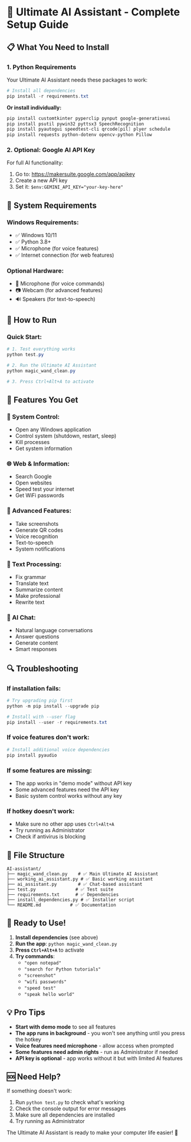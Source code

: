 # 🚀 Ultimate AI Assistant - Complete Setup Guide

## 📋 **What You Need to Install**

### **1. Python Requirements**
Your Ultimate AI Assistant needs these packages to work:

```powershell
# Install all dependencies
pip install -r requirements.txt
```

**Or install individually:**
```powershell
pip install customtkinter pyperclip pynput google-generativeai
pip install psutil pywin32 pyttsx3 SpeechRecognition
pip install pyautogui speedtest-cli qrcode[pil] plyer schedule
pip install requests python-dotenv opencv-python Pillow
```

### **2. Optional: Google AI API Key**
For full AI functionality:
1. Go to: https://makersuite.google.com/app/apikey
2. Create a new API key
3. Set it: `$env:GEMINI_API_KEY="your-key-here"`

## 🔧 **System Requirements**

### **Windows Requirements:**
- ✅ Windows 10/11
- ✅ Python 3.8+
- ✅ Microphone (for voice features)
- ✅ Internet connection (for web features)

### **Optional Hardware:**
- 🎤 Microphone (for voice commands)
- 📷 Webcam (for advanced features)
- 🔊 Speakers (for text-to-speech)

## 🚀 **How to Run**

### **Quick Start:**
```powershell
# 1. Test everything works
python test.py

# 2. Run the Ultimate AI Assistant
python magic_wand_clean.py

# 3. Press Ctrl+Alt+A to activate
```

## 🎯 **Features You Get**

### **🚀 System Control:**
- Open any Windows application
- Control system (shutdown, restart, sleep)
- Kill processes
- Get system information

### **🌐 Web & Information:**
- Search Google
- Open websites
- Speed test your internet
- Get WiFi passwords

### **📸 Advanced Features:**
- Take screenshots
- Generate QR codes
- Voice recognition
- Text-to-speech
- System notifications

### **📝 Text Processing:**
- Fix grammar
- Translate text
- Summarize content
- Make professional
- Rewrite text

### **🤖 AI Chat:**
- Natural language conversations
- Answer questions
- Generate content
- Smart responses

## 🔍 **Troubleshooting**

### **If installation fails:**
```powershell
# Try upgrading pip first
python -m pip install --upgrade pip

# Install with --user flag
pip install --user -r requirements.txt
```

### **If voice features don't work:**
```powershell
# Install additional voice dependencies
pip install pyaudio
```

### **If some features are missing:**
- The app works in "demo mode" without API key
- Some advanced features need the API key
- Basic system control works without any key

### **If hotkey doesn't work:**
- Make sure no other app uses `Ctrl+Alt+A`
- Try running as Administrator
- Check if antivirus is blocking

## 📁 **File Structure**
```
AI-assistant/
├── magic_wand_clean.py    # ✅ Main Ultimate AI Assistant
├── working_ai_assistant.py # ✅ Basic working assistant
├── ai_assistant.py        # ✅ Chat-based assistant
├── test.py               # ✅ Test suite
├── requirements.txt      # ✅ Dependencies
├── install_dependencies.py # ✅ Installer script
└── README.md           # ✅ Documentation
```

## 🎉 **Ready to Use!**

1. **Install dependencies** (see above)
2. **Run the app**: `python magic_wand_clean.py`
3. **Press `Ctrl+Alt+A`** to activate
4. **Try commands**:
   - `"open notepad"`
   - `"search for Python tutorials"`
   - `"screenshot"`
   - `"wifi passwords"`
   - `"speed test"`
   - `"speak hello world"`

## 💡 **Pro Tips**

- **Start with demo mode** to see all features
- **The app runs in background** - you won't see anything until you press the hotkey
- **Voice features need microphone** - allow access when prompted
- **Some features need admin rights** - run as Administrator if needed
- **API key is optional** - app works without it but with limited AI features

## 🆘 **Need Help?**

If something doesn't work:
1. Run `python test.py` to check what's working
2. Check the console output for error messages
3. Make sure all dependencies are installed
4. Try running as Administrator

The Ultimate AI Assistant is ready to make your computer life easier! 🚀 